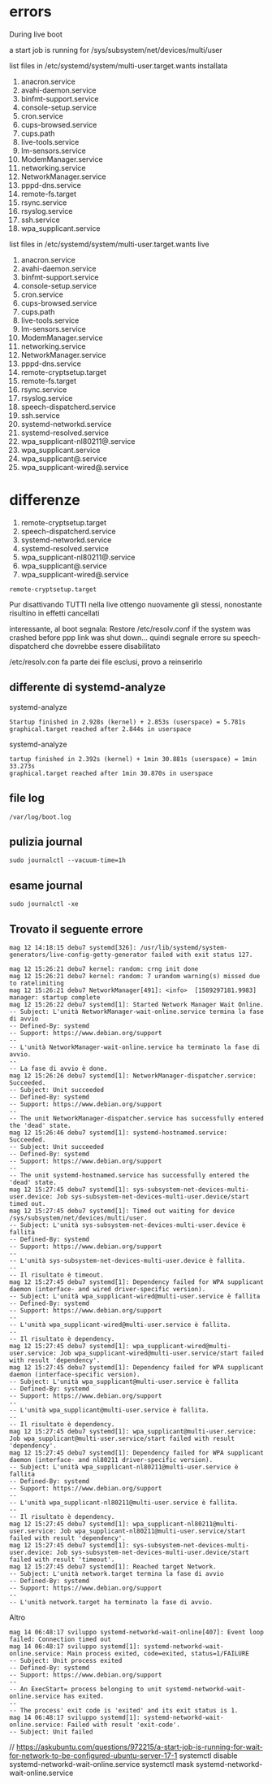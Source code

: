 # errors

During live boot

a start job is running for /sys/subsystem/net/devices/multi/user 

list files in /etc/systemd/system/multi-user.target.wants installata

1.  anacron.service
2.  avahi-daemon.service
3.  binfmt-support.service
4.  console-setup.service
5.  cron.service
6.  cups-browsed.service
7.  cups.path
8.  live-tools.service
9.  lm-sensors.service
10. ModemManager.service
11. networking.service
12. NetworkManager.service
13. pppd-dns.service
14. remote-fs.target
15. rsync.service
16. rsyslog.service
17. ssh.service
18. wpa_supplicant.service

list files in /etc/systemd/system/multi-user.target.wants live 

1.  anacron.service
2.  avahi-daemon.service
3.  binfmt-support.service
4.  console-setup.service
5.  cron.service
6.  cups-browsed.service
7.  cups.path
8.  live-tools.service
9.  lm-sensors.service
10. ModemManager.service
11. networking.service
12. NetworkManager.service
13. pppd-dns.service
14. remote-cryptsetup.target
15. remote-fs.target
16. rsync.service
17. rsyslog.service
18. speech-dispatcherd.service
19. ssh.service
20. systemd-networkd.service
21. systemd-resolved.service
22. wpa_supplicant-nl80211@.service
23. wpa_supplicant.service
24. wpa_supplicant@.service
25. wpa_supplicant-wired@.service

# differenze
1. remote-cryptsetup.target
2. speech-dispatcherd.service
3. systemd-networkd.service
4. systemd-resolved.service
5. wpa_supplicant-nl80211@.service
6. wpa_supplicant@.service
7. wpa_supplicant-wired@.service

```
remote-cryptsetup.target
```
Pur disattivando TUTTI nella live ottengo nuovamente gli stessi,
nonostante risultino in effetti cancellati

interessante, al boot segnala: Restore /etc/resolv.conf if the system was crashed before ppp link was shut down...
quindi segnale errore su speech-dispatcherd che dovrebbe essere disabilitato

/etc/resolv.con fa parte dei file esclusi, provo a reinserirlo

## differente di systemd-analyze

systemd-analyze

```
Startup finished in 2.928s (kernel) + 2.853s (userspace) = 5.781s 
graphical.target reached after 2.844s in userspace
```

systemd-analyze
```
tartup finished in 2.392s (kernel) + 1min 30.881s (userspace) = 1min 33.273s 
graphical.target reached after 1min 30.870s in userspace
```

## file log
```
/var/log/boot.log
```

## pulizia journal
```
sudo journalctl --vacuum-time=1h
```

## esame journal
```
sudo journalctl -xe 
```

## Trovato il seguente errore
```
mag 12 14:18:15 debu7 systemd[326]: /usr/lib/systemd/system-generators/live-config-getty-generator failed with exit status 127.
```


```log
mag 12 15:26:21 debu7 kernel: random: crng init done
mag 12 15:26:21 debu7 kernel: random: 7 urandom warning(s) missed due to ratelimiting
mag 12 15:26:21 debu7 NetworkManager[491]: <info>  [1589297181.9983] manager: startup complete
mag 12 15:26:22 debu7 systemd[1]: Started Network Manager Wait Online.
-- Subject: L'unità NetworkManager-wait-online.service termina la fase di avvio
-- Defined-By: systemd
-- Support: https://www.debian.org/support
-- 
-- L'unità NetworkManager-wait-online.service ha terminato la fase di avvio.
-- 
-- La fase di avvio è done.
mag 12 15:26:26 debu7 systemd[1]: NetworkManager-dispatcher.service: Succeeded.
-- Subject: Unit succeeded
-- Defined-By: systemd
-- Support: https://www.debian.org/support
-- 
-- The unit NetworkManager-dispatcher.service has successfully entered the 'dead' state.
mag 12 15:26:46 debu7 systemd[1]: systemd-hostnamed.service: Succeeded.
-- Subject: Unit succeeded
-- Defined-By: systemd
-- Support: https://www.debian.org/support
-- 
-- The unit systemd-hostnamed.service has successfully entered the 'dead' state.
mag 12 15:27:45 debu7 systemd[1]: sys-subsystem-net-devices-multi-user.device: Job sys-subsystem-net-devices-multi-user.device/start timed out.
mag 12 15:27:45 debu7 systemd[1]: Timed out waiting for device /sys/subsystem/net/devices/multi/user.
-- Subject: L'unità sys-subsystem-net-devices-multi-user.device è fallita
-- Defined-By: systemd
-- Support: https://www.debian.org/support
-- 
-- L'unità sys-subsystem-net-devices-multi-user.device è fallita.
-- 
-- Il risultato è timeout.
mag 12 15:27:45 debu7 systemd[1]: Dependency failed for WPA supplicant daemon (interface- and wired driver-specific version).
-- Subject: L'unità wpa_supplicant-wired@multi-user.service è fallita
-- Defined-By: systemd
-- Support: https://www.debian.org/support
-- 
-- L'unità wpa_supplicant-wired@multi-user.service è fallita.
-- 
-- Il risultato è dependency.
mag 12 15:27:45 debu7 systemd[1]: wpa_supplicant-wired@multi-user.service: Job wpa_supplicant-wired@multi-user.service/start failed with result 'dependency'.
mag 12 15:27:45 debu7 systemd[1]: Dependency failed for WPA supplicant daemon (interface-specific version).
-- Subject: L'unità wpa_supplicant@multi-user.service è fallita
-- Defined-By: systemd
-- Support: https://www.debian.org/support
-- 
-- L'unità wpa_supplicant@multi-user.service è fallita.
-- 
-- Il risultato è dependency.
mag 12 15:27:45 debu7 systemd[1]: wpa_supplicant@multi-user.service: Job wpa_supplicant@multi-user.service/start failed with result 'dependency'.
mag 12 15:27:45 debu7 systemd[1]: Dependency failed for WPA supplicant daemon (interface- and nl80211 driver-specific version).
-- Subject: L'unità wpa_supplicant-nl80211@multi-user.service è fallita
-- Defined-By: systemd
-- Support: https://www.debian.org/support
-- 
-- L'unità wpa_supplicant-nl80211@multi-user.service è fallita.
-- 
-- Il risultato è dependency.
mag 12 15:27:45 debu7 systemd[1]: wpa_supplicant-nl80211@multi-user.service: Job wpa_supplicant-nl80211@multi-user.service/start failed with result 'dependency'.
mag 12 15:27:45 debu7 systemd[1]: sys-subsystem-net-devices-multi-user.device: Job sys-subsystem-net-devices-multi-user.device/start failed with result 'timeout'.
mag 12 15:27:45 debu7 systemd[1]: Reached target Network.
-- Subject: L'unità network.target termina la fase di avvio
-- Defined-By: systemd
-- Support: https://www.debian.org/support
-- 
-- L'unità network.target ha terminato la fase di avvio.
```

Altro
```
mag 14 06:48:17 sviluppo systemd-networkd-wait-online[407]: Event loop failed: Connection timed out
mag 14 06:48:17 sviluppo systemd[1]: systemd-networkd-wait-online.service: Main process exited, code=exited, status=1/FAILURE
-- Subject: Unit process exited
-- Defined-By: systemd
-- Support: https://www.debian.org/support
-- 
-- An ExecStart= process belonging to unit systemd-networkd-wait-online.service has exited.
-- 
-- The process' exit code is 'exited' and its exit status is 1.
mag 14 06:48:17 sviluppo systemd[1]: systemd-networkd-wait-online.service: Failed with result 'exit-code'.
-- Subject: Unit failed
```

// https://askubuntu.com/questions/972215/a-start-job-is-running-for-wait-for-network-to-be-configured-ubuntu-server-17-1
systemctl disable systemd-networkd-wait-online.service
systemctl mask systemd-networkd-wait-online.service

